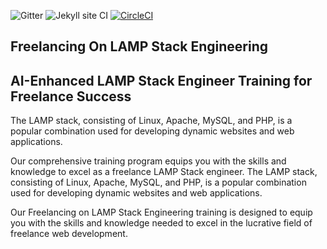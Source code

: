 ![Gitter](https://badges.gitter.im/School-Of-Freelancing/Lobby.svg)
![Jekyll site CI](https://github.com/SchoolOfFreelancing/BackOffice/workflows/Jekyll%20site%20CI/badge.svg?branch=master)
[![CircleCI](https://dl.circleci.com/status-badge/img/gh/SchoolOfFreelancing/Freelancing-On-Linux/tree/main.svg?style=svg)](https://dl.circleci.com/status-badge/redirect/gh/SchoolOfFreelancing/Freelancing-On-Linux/tree/main)

## Freelancing On LAMP Stack Engineering
## AI-Enhanced LAMP Stack Engineer Training for Freelance Success

The LAMP stack, consisting of Linux, Apache, MySQL, and PHP, is a popular combination used for developing dynamic websites and web applications.

Our comprehensive training program equips you with the skills and knowledge to excel as a freelance LAMP Stack engineer. The LAMP stack, consisting of Linux, Apache, MySQL, and PHP, is a popular combination used for developing dynamic websites and web applications.

Our Freelancing on LAMP Stack Engineering training is designed to equip you with the skills and knowledge needed to excel in the lucrative field of freelance web development. 

